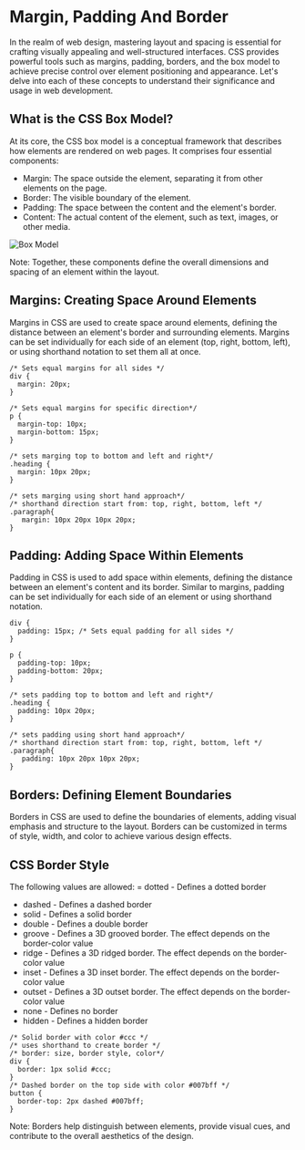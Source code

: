 # Margin, Padding And Border
In the realm of web design, mastering layout and spacing is essential for crafting visually appealing and well-structured interfaces. 
CSS provides powerful tools such as margins, padding, borders, and the box model to achieve precise control
over element positioning and appearance. Let's delve into each of these concepts to understand their significance and usage in web development.

## What is the CSS Box Model?
At its core, the CSS box model is a conceptual framework that describes how elements are rendered on web pages. It comprises four essential components:
- Margin: The space outside the element, separating it from other elements on the page.
- Border: The visible boundary of the element.
- Padding: The space between the content and the element's border.
- Content: The actual content of the element, such as text, images, or other media.

![Box Model](https://www.simplilearn.com/ice9/free_resources_article_thumb/CSS-Box-Model.png)

Note: Together, these components define the overall dimensions and spacing of an element within the layout.

## Margins: Creating Space Around Elements
Margins in CSS are used to create space around elements, defining the distance between an element's 
border and surrounding elements. Margins can be set individually for each side of an element (top, right, bottom, left), 
or using shorthand notation to set them all at once.
```
/* Sets equal margins for all sides */
div {
  margin: 20px; 
}

/* Sets equal margins for specific direction*/
p {
  margin-top: 10px;
  margin-bottom: 15px;
}

/* sets marging top to bottom and left and right*/
.heading {
  margin: 10px 20px; 
}

/* sets marging using short hand approach*/
/* shorthand direction start from: top, right, bottom, left */
.paragraph{
   margin: 10px 20px 10px 20px; 
}
```
## Padding: Adding Space Within Elements
Padding in CSS is used to add space within elements, defining the distance between an element's content and its border. 
Similar to margins, padding can be set individually for each side of an element or using shorthand notation.
```
div {
  padding: 15px; /* Sets equal padding for all sides */
}

p {
  padding-top: 10px;
  padding-bottom: 20px;
}

/* sets padding top to bottom and left and right*/
.heading {
  padding: 10px 20px; 
}

/* sets padding using short hand approach*/
/* shorthand direction start from: top, right, bottom, left */
.paragraph{
   padding: 10px 20px 10px 20px; 
}
```

## Borders: Defining Element Boundaries

Borders in CSS are used to define the boundaries of elements, adding visual emphasis and structure to the layout.
Borders can be customized in terms of style, width, and color to achieve various design effects.

## CSS Border Style
The following values are allowed:
= dotted - Defines a dotted border
- dashed - Defines a dashed border
- solid - Defines a solid border
- double - Defines a double border
- groove - Defines a 3D grooved border. The effect depends on the border-color value
- ridge - Defines a 3D ridged border. The effect depends on the border-color value
- inset - Defines a 3D inset border. The effect depends on the border-color value
- outset - Defines a 3D outset border. The effect depends on the border-color value
- none - Defines no border
- hidden - Defines a hidden border

```
/* Solid border with color #ccc */
/* uses shorthand to create border */
/* border: size, border style, color*/
div {
  border: 1px solid #ccc; 
}
/* Dashed border on the top side with color #007bff */
button {
  border-top: 2px dashed #007bff; 
}
```
Note: Borders help distinguish between elements, provide visual cues, and contribute to the overall aesthetics of the design.



